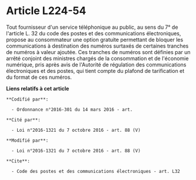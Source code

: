 # Article L224-54

Tout fournisseur d'un service téléphonique au public, au sens du 7° de l'article L. 32 du code des postes et des
communications électroniques, propose au consommateur une option gratuite permettant de bloquer les communications à
destination des numéros surtaxés de certaines tranches de numéros à valeur ajoutée. Ces tranches de numéros sont définies par
un arrêté conjoint des ministres chargés de la consommation et de l'économie numérique, pris après avis de l'Autorité de
régulation des communications électroniques et des postes, qui tient compte du plafond de tarification et du format de ces
numéros.

**Liens relatifs à cet article**

	**Codifié par**:

	  - Ordonnance n°2016-301 du 14 mars 2016 - art.

	**Cité par**:

	  - Loi n°2016-1321 du 7 octobre 2016 - art. 88 (V)

	**Modifié par**:

	  - Loi n°2016-1321 du 7 octobre 2016 - art. 88 (V)

	**Cite**:

	  - Code des postes et des communications électroniques - art. L32
